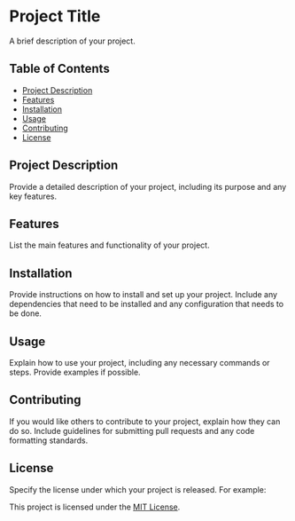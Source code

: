 # Project Title

A brief description of your project.

## Table of Contents

- [Project Description](#project-description)
- [Features](#features)
- [Installation](#installation)
- [Usage](#usage)
- [Contributing](#contributing)
- [License](#license)

## Project Description

Provide a detailed description of your project, including its purpose and any key features.

## Features

List the main features and functionality of your project. 

## Installation

Provide instructions on how to install and set up your project. Include any dependencies that need to be installed and any configuration that needs to be done.

## Usage

Explain how to use your project, including any necessary commands or steps. Provide examples if possible.

## Contributing

If you would like others to contribute to your project, explain how they can do so. Include guidelines for submitting pull requests and any code formatting standards.

## License

Specify the license under which your project is released. For example: 

This project is licensed under the [MIT License](https://opensource.org/licenses/MIT).
